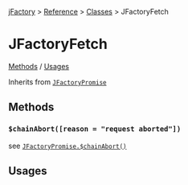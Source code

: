 [jFactory](../README.md) > [Reference](ref-index.md) > [Classes](ref-index.md#classes-internal-library) > JFactoryFetch

# JFactoryFetch

[Methods](#methods) / [Usages](#usages)

Inherits from [`JFactoryPromise`](JFactoryPromise.md)

## Methods 

### `$chainAbort([reason = "request aborted"])`

see [`JFactoryPromise.$chainAbort()`](JFactoryPromise.md#chainabortreason--chainabort)

## Usages